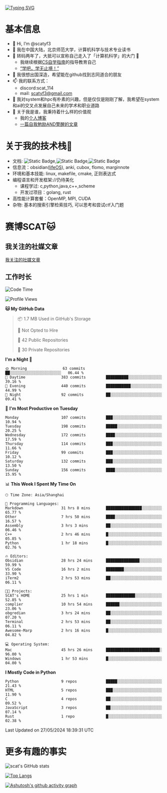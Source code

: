 [![Typing SVG](https://readme-typing-svg.demolab.com?font=Fira+Code&pause=1000&center=true&vCenter=true&multiline=true&width=470&height=98&lines=Across+the+Great+Wall+;we+can+reach+every+corner+in+the+world)](https://git.io/typing-svg)

# 基本信息
- 👋 Hi, I’m @scatyf3
- 👀 我在中国大陆，北京师范大学，计算机科学与技术专业读书
- 🌱 转码两年了，大抵可以宣称自己走入了「计算机科学」的大门 🥺
  - 我继续根据[CS自学指南](https://csdiy.wiki/)的指导教育自己 
  - [“学吧，学无止境！” ](https://www.acm.org/binaries/content/assets/education/cs2013_chinese.pdf)
- 💞️ 我很想出国深造，希望能在github找到志同道合的朋友
- 📫 我的联系方式：
  -   discord:scat_114
  -   mail: scatyf3@gmail.com
- 🌟 我对system和hpc有朴素的兴趣，但是仅仅是刚刚了解，我希望在system和ai的交叉点发展自己未来的学术和职业道路
- 🤔 关于我是谁，我秉持着什么样的价值观
  - 我的[个人博客](https://scatyfs-blog.gitbook.io/scats-blog)
  - [一篇自我勉励AND警醒的文章](https://www.zhihu.com/question/595969891/answer/3060352057)
 
# 关于我的技术栈🔧
- 文档: ![Static Badge](https://img.shields.io/badge/markdown-gray),![Static Badge](https://img.shields.io/badge/latex-gray),![Static Badge](https://img.shields.io/badge/marp-blue)
- 信息流：obsidian([lifeOS](https://github.com/quanru/obsidian-example-lifeos)), anki, cubox, flomo, marginnote
- 环境和基本技能: linux, makefile, cmake, 正则表达式
- 编程语言和开发框架://仍待美化
  - 课程学过: c,python,java,c++,scheme
  - 开发过项目：golang, rust
- 高性能计算套餐：OpenMP, MPI, CUDA 
- 杂物: 基本的搜索引擎检索技巧, 可以思考和尝试ctf入门题

# 赛博SCAT🐱

## 我关注的社媒文章
[我关注的社媒文章](https://www.notion.so/6379b986d4964818b078b0328b41f73b?v=19fc0e6483ec4fada09d6c68f7b20732)

## 工作时长
<!--START_SECTION:waka-->
![Code Time](http://img.shields.io/badge/Code%20Time-139%20hrs%2027%20mins-blue)

![Profile Views](http://img.shields.io/badge/Profile%20Views-0-blue)

**🐱 My GitHub Data** 

> 📦 1.7 MB Used in GitHub's Storage 
 > 
> 🚫 Not Opted to Hire
 > 
> 📜 42 Public Repositories 
 > 
> 🔑 30 Private Repositories 
 > 
**I'm a Night 🦉** 

```text
🌞 Morning                63 commits          ██░░░░░░░░░░░░░░░░░░░░░░░   06.44 % 
🌆 Daytime                383 commits         ██████████░░░░░░░░░░░░░░░   39.16 % 
🌃 Evening                440 commits         ███████████░░░░░░░░░░░░░░   44.99 % 
🌙 Night                  92 commits          ██░░░░░░░░░░░░░░░░░░░░░░░   09.41 % 
```
📅 **I'm Most Productive on Tuesday** 

```text
Monday                   107 commits         ███░░░░░░░░░░░░░░░░░░░░░░   10.94 % 
Tuesday                  198 commits         █████░░░░░░░░░░░░░░░░░░░░   20.25 % 
Wednesday                172 commits         ████░░░░░░░░░░░░░░░░░░░░░   17.59 % 
Thursday                 114 commits         ███░░░░░░░░░░░░░░░░░░░░░░   11.66 % 
Friday                   99 commits          ███░░░░░░░░░░░░░░░░░░░░░░   10.12 % 
Saturday                 132 commits         ███░░░░░░░░░░░░░░░░░░░░░░   13.50 % 
Sunday                   156 commits         ████░░░░░░░░░░░░░░░░░░░░░   15.95 % 
```


📊 **This Week I Spent My Time On** 

```text
🕑︎ Time Zone: Asia/Shanghai

💬 Programming Languages: 
Markdown                 31 hrs 8 mins       ████████████████░░░░░░░░░   65.77 % 
Other                    7 hrs 50 mins       ████░░░░░░░░░░░░░░░░░░░░░   16.57 % 
Assembly                 3 hrs 3 mins        ██░░░░░░░░░░░░░░░░░░░░░░░   06.46 % 
C++                      2 hrs 46 mins       █░░░░░░░░░░░░░░░░░░░░░░░░   05.85 % 
Python                   1 hr 18 mins        █░░░░░░░░░░░░░░░░░░░░░░░░   02.76 % 

🔥 Editors: 
Obsidian                 28 hrs 24 mins      ███████████████░░░░░░░░░░   59.99 % 
VS Code                  16 hrs 2 mins       ████████░░░░░░░░░░░░░░░░░   33.90 % 
iTerm2                   2 hrs 53 mins       ██░░░░░░░░░░░░░░░░░░░░░░░   06.11 % 

🐱‍💻 Projects: 
SCAT's HOME              25 hrs 1 min        █████████████░░░░░░░░░░░░   52.85 % 
complier                 10 hrs 54 mins      ██████░░░░░░░░░░░░░░░░░░░   23.06 % 
obgredian                3 hrs 24 mins       ██░░░░░░░░░░░░░░░░░░░░░░░   07.20 % 
Terminal                 2 hrs 53 mins       ██░░░░░░░░░░░░░░░░░░░░░░░   06.11 % 
Awesome-Marp             2 hrs 16 mins       █░░░░░░░░░░░░░░░░░░░░░░░░   04.82 % 

💻 Operating System: 
Mac                      45 hrs 26 mins      ████████████████████████░   96.00 % 
Windows                  1 hr 53 mins        █░░░░░░░░░░░░░░░░░░░░░░░░   04.00 % 
```

**I Mostly Code in Python** 

```text
Python                   9 repos             █████░░░░░░░░░░░░░░░░░░░░   21.43 % 
HTML                     5 repos             ███░░░░░░░░░░░░░░░░░░░░░░   11.90 % 
C                        4 repos             ██░░░░░░░░░░░░░░░░░░░░░░░   09.52 % 
JavaScript               3 repos             ██░░░░░░░░░░░░░░░░░░░░░░░   07.14 % 
Rust                     1 repo              █░░░░░░░░░░░░░░░░░░░░░░░░   02.38 % 
```




 Last Updated on 27/05/2024 18:39:31 UTC
<!--END_SECTION:waka-->


# 更多有趣的事实 

![scat's GitHub stats](https://github-readme-stats.vercel.app/api?username=scatyf3&count_private=true&theme=synthwave)

[![Top Langs](https://github-readme-stats.vercel.app/api/top-langs/?username=scatyf3&layout=compact&langs_count=12&theme=synthwave&hide=javascript,html,css&size_weight=0.5&count_weight=0.5)](https://github.com/anuraghazra/github-readme-statss)

[![Ashutosh's github activity graph](https://github-readme-activity-graph.vercel.app/graph?username=scatyf3&theme=dracula)](https://github.com/ashutosh00710/github-readme-activity-graph)

<!---
scatfy3/scatfy3 is a ✨ special ✨ repository because its `README.md` (this file) appears on your GitHub profile.
You can click the Preview link to take a look at your changes.
--->
